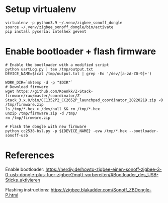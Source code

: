 # Setup virtualenv
```
virtualenv -p python3.9 ~/.venv/zigbee_sonoff_dongle
source ~/.venv/zigbee_sonoff_dongle/bin/activate
pip install pyserial intelhex gevent
```

# Enable bootloader + flash firmware
```
# Enable the bootloader with a modified script
python uartLog.py | tee /tmp/output.txt
DEVICE_NAME=$(cat /tmp/output.txt | grep -Eo '/dev/[a-zA-Z0-9]+')

WORK_DIR=`mktemp -d -p "$DIR"`
# Download firmware
wget https://github.com/Koenkk/Z-Stack-firmware/raw/master/coordinator/Z-Stack_3.x.0/bin/CC1352P2_CC2652P_launchpad_coordinator_20220219.zip -O /tmp/firmware.zip
ls /tmp/*.hex > /dev/null && rm /tmp/*.hex
unzip /tmp/firmware.zip -d /tmp/
rm /tmp/firmware.zip

# Flash the dongle with new firmware
python cc2538-bsl.py -p ${DEVICE_NAME} -evw /tmp/*.hex --bootloader-sonoff-usb
```

# References

Enable bootloader:
https://nerdiy.de/howto-zigbee-einen-sonoff-zigbee-3-0-usb-dongle-plus-fuer-zigbee2mqtt-vorbereiten/#Bootloader_des_USB-Sticks_aktivieren

Flashing instructions:
https://zigbee.blakadder.com/Sonoff_ZBDongle-P.html
